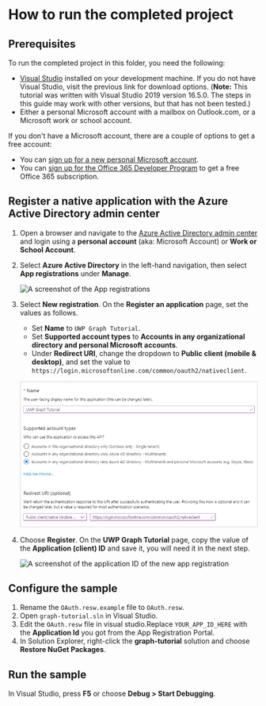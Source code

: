 # How to run the completed project

## Prerequisites

To run the completed project in this folder, you need the following:

- [Visual Studio](https://visualstudio.microsoft.com/vs/) installed on your development machine. If you do not have Visual Studio, visit the previous link for download options. (**Note:** This tutorial was written with Visual Studio 2019 version 16.5.0. The steps in this guide may work with other versions, but that has not been tested.)
- Either a personal Microsoft account with a mailbox on Outlook.com, or a Microsoft work or school account.

If you don't have a Microsoft account, there are a couple of options to get a free account:

- You can [sign up for a new personal Microsoft account](https://signup.live.com/signup?wa=wsignin1.0&rpsnv=12&ct=1454618383&rver=6.4.6456.0&wp=MBI_SSL_SHARED&wreply=https://mail.live.com/default.aspx&id=64855&cbcxt=mai&bk=1454618383&uiflavor=web&uaid=b213a65b4fdc484382b6622b3ecaa547&mkt=E-US&lc=1033&lic=1).
- You can [sign up for the Office 365 Developer Program](https://developer.microsoft.com/office/dev-program) to get a free Office 365 subscription.

## Register a native application with the Azure Active Directory admin center

1. Open a browser and navigate to the [Azure Active Directory admin center](https://aad.portal.azure.com) and login using a **personal account** (aka: Microsoft Account) or **Work or School Account**.

1. Select **Azure Active Directory** in the left-hand navigation, then select **App registrations** under **Manage**.

    ![A screenshot of the App registrations ](/tutorial/images/aad-portal-app-registrations.png)

1. Select **New registration**. On the **Register an application** page, set the values as follows.

    - Set **Name** to `UWP Graph Tutorial`.
    - Set **Supported account types** to **Accounts in any organizational directory and personal Microsoft accounts**.
    - Under **Redirect URI**, change the dropdown to **Public client (mobile & desktop)**, and set the value to `https://login.microsoftonline.com/common/oauth2/nativeclient`.

    ![A screenshot of the Register an application page](/tutorial/images/aad-register-app.png)

1. Choose **Register**. On the **UWP Graph Tutorial** page, copy the value of the **Application (client) ID** and save it, you will need it in the next step.

    ![A screenshot of the application ID of the new app registration](/tutorial/images/aad-application-id.png)

## Configure the sample

1. Rename the `OAuth.resw.example` file to `OAuth.resw`.
1. Open `graph-tutorial.sln` in Visual Studio.
1. Edit the `OAuth.resw` file in visual studio.Replace `YOUR_APP_ID_HERE` with the **Application Id** you got from the App Registration Portal.
1. In Solution Explorer, right-click the **graph-tutorial** solution and choose **Restore NuGet Packages**.

## Run the sample

In Visual Studio, press **F5** or choose **Debug > Start Debugging**.
